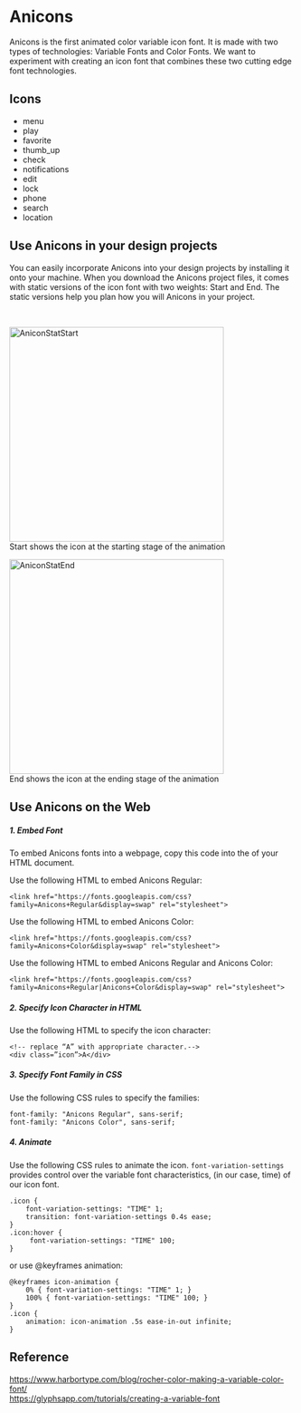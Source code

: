 # Anicons 

Anicons is the first animated color variable icon font. It is made with two types of technologies: Variable Fonts and Color Fonts. We want to experiment with creating an icon font that combines these two cutting edge font technologies.

## Icons
- menu
- play
- favorite
- thumb_up
- check
- notifications
- edit
- lock
- phone
- search
- location

## Use Anicons in your design projects 
You can easily incorporate Anicons into your design projects by installing it onto your machine. When you download the Anicons project files, it comes with static versions of the icon font with two weights: Start and End. The static versions help you plan how you will Anicons in your project.

<br/>

<img width="379" alt="AniconStatStart" src="https://user-images.githubusercontent.com/41246474/72045540-587ed380-3284-11ea-8c9a-bea3bdfdcd57.png"><br/>
Start shows the icon at the starting stage of the animation


<img width="379" alt="AniconStatEnd" src="https://user-images.githubusercontent.com/41246474/72045570-6d5b6700-3284-11ea-8ea6-08b6993b30a5.png"><br/>
End shows the icon at the ending stage of the animation



## Use Anicons on the Web

##### 1. Embed Font
To embed Anicons fonts into a webpage, copy this code into the <head> of your HTML document. 

Use the following HTML to embed Anicons Regular:
```
<link href="https://fonts.googleapis.com/css?family=Anicons+Regular&display=swap" rel="stylesheet">
```
Use the following HTML to embed Anicons Color:
```
<link href="https://fonts.googleapis.com/css?family=Anicons+Color&display=swap" rel="stylesheet">
```
Use the following HTML to embed Anicons Regular and Anicons Color:
```
<link href="https://fonts.googleapis.com/css?family=Anicons+Regular|Anicons+Color&display=swap" rel="stylesheet">
```
##### 2. Specify Icon Character in HTML

Use the following HTML to specify the icon character:
```
<!-- replace “A” with appropriate character.--> 
<div class=”icon”>A</div>
```
##### 3. Specify Font Family in CSS

Use the following CSS rules to specify the families:
```
font-family: "Anicons Regular", sans-serif;
font-family: "Anicons Color", sans-serif;
```
##### 4. Animate
Use the following CSS rules to animate the icon. `font-variation-settings` provides control over the variable font characteristics, (in our case, time) of our icon font. 
```
.icon {
	font-variation-settings: "TIME" 1;
	transition: font-variation-settings 0.4s ease;
}
.icon:hover {
	 font-variation-settings: "TIME" 100;
}
```
or use @keyframes animation:
```
@keyframes icon-animation {
    0% { font-variation-settings: "TIME" 1; }
    100% { font-variation-settings: "TIME" 100; }
}
.icon {
    animation: icon-animation .5s ease-in-out infinite;
}
```
## Reference
https://www.harbortype.com/blog/rocher-color-making-a-variable-color-font/
<br/>
https://glyphsapp.com/tutorials/creating-a-variable-font


